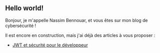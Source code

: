 ## Hello world!

Bonjour, je m'appelle Nassim Bennouar, et vous êtes sur mon blog de cybersécurité !

Il est encore en construction, mais j'ai déjà des articles à vous proposer :
- [JWT et sécurité pour le développeur](https://nas2pwn.github.io/JWT_et_securite_pour_le_developpeur)
